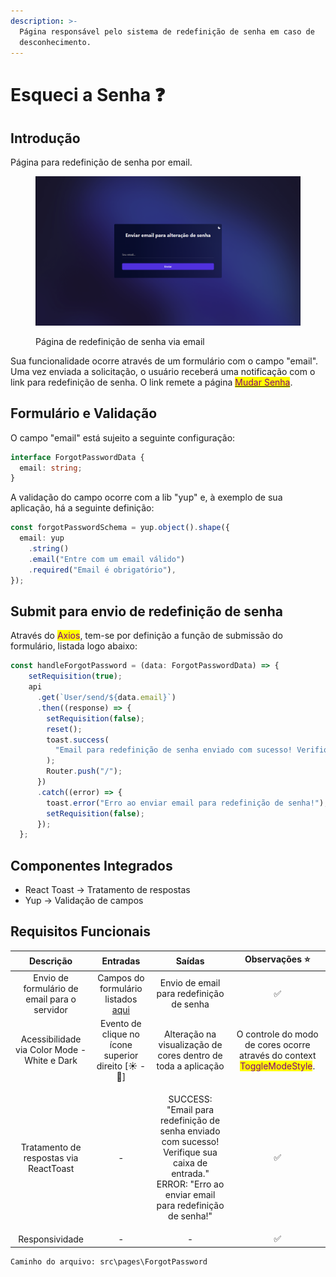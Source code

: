```yaml
---
description: >-
  Página responsável pelo sistema de redefinição de senha em caso de
  desconhecimento.
---
```


# Esqueci a Senha ❓

## Introdução

Página para redefinição de senha por email.

<figure><img src="../.gitbook/assets/image (4).png" alt=""><figcaption><p>Página de redefinição de senha via email</p></figcaption></figure>

Sua funcionalidade ocorre através de um formulário com o campo "email". Uma vez enviada a solicitação, o usuário receberá uma notificação com o link para redefinição de senha. O link remete a página [<mark style="color:purple;">Mudar Senha</mark>](mudar-senha/).

## Formulário e Validação

O campo "email" está sujeito a seguinte configuração:

```typescript
interface ForgotPasswordData {
  email: string;
}
```

A validação do campo ocorre com a lib "yup" e, à exemplo de sua aplicação, há a seguinte definição:

```typescript
const forgotPasswordSchema = yup.object().shape({
  email: yup
    .string()
    .email("Entre com um email válido")
    .required("Email é obrigatório"),
});
```

## Submit para envio de redefinição de senha

Através do <mark style="color:purple;">Axios</mark>, <mark style="color:purple;"></mark> tem-se por definição a função de submissão do formulário, listada logo abaixo:

```typescript
const handleForgotPassword = (data: ForgotPasswordData) => {
    setRequisition(true);
    api
      .get(`User/send/${data.email}`)
      .then((response) => {
        setRequisition(false);
        reset();
        toast.success(
          "Email para redefinição de senha enviado com sucesso! Verifique sua caixa de entrada."
        );
        Router.push("/");
      })
      .catch((error) => {
        toast.error("Erro ao enviar email para redefinição de senha!");
        setRequisition(false);
      });
  };
```

## Componentes Integrados

* React Toast -> Tratamento de respostas
* Yup -> Validação de campos

## Requisitos Funcionais

|                   Descrição                  |                                     Entradas                                    |                                                                               Saídas                                                                               |                                               Observações ⭐                                               |
| :------------------------------------------: | :-----------------------------------------------------------------------------: | :----------------------------------------------------------------------------------------------------------------------------------------------------------------: | :-------------------------------------------------------------------------------------------------------: |
| Envio de formulário de email para o servidor | Campos do formulário listados [aqui](esqueci-a-senha.md#formulario-e-validacao) |                                                              Envio de email para redefinição de senha                                                              |                                                     ✅                                                     |
| Acessibilidade via Color Mode - White e Dark |               Evento de clique no ícone superior direito \[☀ - 🌙]              |                                                    Alteração na visualização de cores dentro de toda a aplicação                                                   | O controle do modo de cores ocorre através do context <mark style="color:purple;">ToggleModeStyle</mark>. |
|    Tratamento de respostas via ReactToast    |                                        -                                        | <p>SUCCESS: "Email para redefinição de senha enviado com sucesso! Verifique sua caixa de entrada."<br>ERROR: "Erro ao enviar email para redefinição de senha!"</p> |                                                     ✅                                                     |
|                Responsividade                |                                        -                                        |                                                                                  -                                                                                 |                                                     ✅                                                     |

```
Caminho do arquivo: src\pages\ForgotPassword
```

